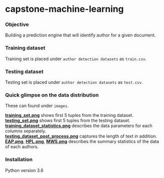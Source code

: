 # capstone-machine-learning

### Objective
Building a prediction engine that will identify author for a given document.

### Training dataset
Training set is placed under `author detection datasets` as `train.csv`.

### Testing dataset
Testing set is placed under `author detection datasets` as `test.csv`.

### Quick glimpse on the data distribution
These can found under `images`.

[**training_set.png**](https://github.com/kavitakanojiya/capstone-machine-learning/blob/master/author%20detection%20datasets/train.csv)  shows first 5 tuples from the training dataset.<br>
[**testing_set.png**](https://github.com/kavitakanojiya/capstone-machine-learning/blob/master/author%20detection%20datasets/test.csv) shows first 5 tuples from the testing dataset.<br>
[**training_dataset_statistics.png**](https://github.com/kavitakanojiya/capstone-machine-learning/blob/master/images/training_dataset_statistics.png) describes the data parameters for each columns separately.<br>
[**testing_dataset_post_process.png**](https://github.com/kavitakanojiya/capstone-machine-learning/blob/master/images/testing_dataset_post_process.png) captures the length of text in addition.<br>
[**EAP.png**](https://github.com/kavitakanojiya/capstone-machine-learning/blob/master/images/EAP.png), [**HPL.png**](https://github.com/kavitakanojiya/capstone-machine-learning/blob/master/images/HPL.png), [**MWS.png**](https://github.com/kavitakanojiya/capstone-machine-learning/blob/master/images/MWS.png) describes the summary statistics of the data of each authors.

### Installation
Python version 3.6
